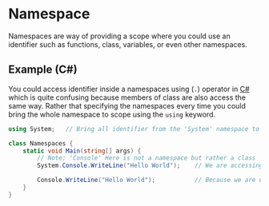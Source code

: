 # Namespace

Namespaces are way of providing a scope where you could use an identifier such as functions, class, variables, or even other namespaces.

## Example (C#)

You could access identifier inside a namespaces using (`.`) operator in [C#](c-sharp.md) which is quite confusing because members of class are also access the same way. Rather that specifying the namespaces every time you could bring the whole namespace to scope using the `using` keyword.

```cs
using System;   // Bring all identifier from the 'System' namespace to scope

class Namespaces {
    static void Main(string[] args) {
        // Note: 'Console' Here is not a namespace but rather a class
        System.Console.WriteLine("Hello World");    // We are accessing the 'Console' class from the 'System` namespace

        Console.WriteLine("Hello World");           // Because we are using the 'System' namespace, it is possible to omit the namespace
    }
}
```
